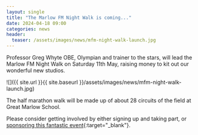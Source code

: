 ```yaml
---
layout: single
title: "The Marlow FM Night Walk is coming..."
date: 2024-04-18 09:00
categories: news
header:
  teaser: /assets/images/news/mfm-night-walk-launch.jpg
---
```


Professor Greg Whyte OBE, Olympian and trainer to the stars, will lead the Marlow FM Night Walk on Saturday 11th May, raising money to kit out our wonderful new studios.

![]({{ site.url }}{{ site.baseurl }}/assets/images/news/mfm-night-walk-launch.jpg)

The half marathon walk will be made up of about 28 circuits of the field at Great Marlow School.

Please consider getting involved by either signing up and taking part, or [sponsoring this fantastic event](https://www.justgiving.com/crowdfunding/marlowfmmoonwalk){:target="\_blank"}.
